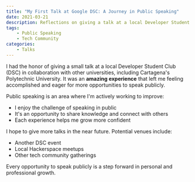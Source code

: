 ```yaml
---
title: "My First Talk at Google DSC: A Journey in Public Speaking"
date: 2021-03-21
description: Reflections on giving a talk at a local Developer Student Club
tags:
    - Public Speaking
    - Tech Community
categories:
    - Talks
---
```


I had the honor of giving a small talk at a local Developer Student Club (DSC) in collaboration with other universities, including Cartagena's Polytechnic University. It was an **amazing experience** that left me feeling accomplished and eager for more opportunities to speak publicly.

Public speaking is an area where I'm actively working to improve:

- I enjoy the challenge of speaking in public
- It's an opportunity to share knowledge and connect with others
- Each experience helps me grow more confident

I hope to give more talks in the near future. Potential venues include:

- Another DSC event
- Local Hackerspace meetups
- Other tech community gatherings

Every opportunity to speak publicly is a step forward in personal and professional growth.
